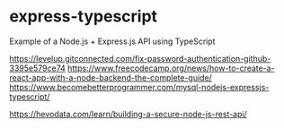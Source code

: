 # express-typescript
Example of a Node.js + Express.js API using TypeScript

https://levelup.gitconnected.com/fix-password-authentication-github-3395e579ce74
https://www.freecodecamp.org/news/how-to-create-a-react-app-with-a-node-backend-the-complete-guide/
https://www.becomebetterprogrammer.com/mysql-nodejs-expressjs-typescript/

https://hevodata.com/learn/building-a-secure-node-js-rest-api/
